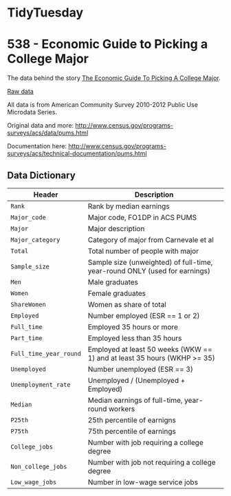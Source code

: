 
# TidyTuesday

# 538 - Economic Guide to Picking a College Major

The data behind the story [The Economic Guide To Picking A College
Major](https://fivethirtyeight.com/features/the-economic-guide-to-picking-a-college-major/).

[Raw
data](https://github.com/rfordatascience/tidytuesday/blob/master/data/2018-10-16/recent-grads.csv)

All data is from American Community Survey 2010-2012 Public Use
Microdata Series.

Original data and more:
<http://www.census.gov/programs-surveys/acs/data/pums.html>

Documentation here:
<http://www.census.gov/programs-surveys/acs/technical-documentation/pums.html>

## Data Dictionary

| Header                 | Description                                                                |
| ---------------------- | -------------------------------------------------------------------------- |
| `Rank`                 | Rank by median earnings                                                    |
| `Major_code`           | Major code, FO1DP in ACS PUMS                                              |
| `Major`                | Major description                                                          |
| `Major_category`       | Category of major from Carnevale et al                                     |
| `Total`                | Total number of people with major                                          |
| `Sample_size`          | Sample size (unweighted) of full-time, year-round ONLY (used for earnings) |
| `Men`                  | Male graduates                                                             |
| `Women`                | Female graduates                                                           |
| `ShareWomen`           | Women as share of total                                                    |
| `Employed`             | Number employed (ESR == 1 or 2)                                            |
| `Full_time`            | Employed 35 hours or more                                                  |
| `Part_time`            | Employed less than 35 hours                                                |
| `Full_time_year_round` | Employed at least 50 weeks (WKW == 1) and at least 35 hours (WKHP \>= 35)  |
| `Unemployed`           | Number unemployed (ESR == 3)                                               |
| `Unemployment_rate`    | Unemployed / (Unemployed + Employed)                                       |
| `Median`               | Median earnings of full-time, year-round workers                           |
| `P25th`                | 25th percentile of earnigns                                                |
| `P75th`                | 75th percentile of earnings                                                |
| `College_jobs`         | Number with job requiring a college degree                                 |
| `Non_college_jobs`     | Number with job not requiring a college degree                             |
| `Low_wage_jobs`        | Number in low-wage service jobs                                            |

